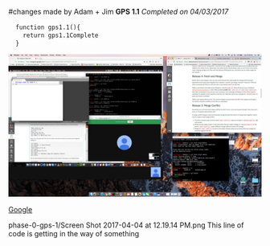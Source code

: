 #changes made by Adam + Jim
**GPS 1.1**
*Completed on 04/03/2017*

      function gps1.1(){
        return gps1.1Complete
      }
![Jim / Adam](https://github.com/JWKyle/phase-0-gps-1/blob/master/JimAdam_Gps.png?raw=true)

[Google](http://www.google.com)

phase-0-gps-1/Screen Shot 2017-04-04 at 12.19.14 PM.png
This line of code is getting in the way of something


